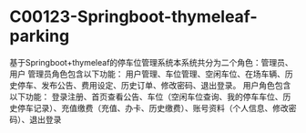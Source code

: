 # C00123-Springboot-thymeleaf-parking
基于Springboot+thymeleaf的停车位管理系统本系统共分为二个角色：管理员、用户 管理员角色包含以下功能：  用户管理、车位管理、空闲车位、在场车辆、历史停车、发布公告、费用设定、历史订单、修改密码、退出登录。  用户角色包含以下功能：  登录注册、首页查看公告、车位（空闲车位查询、我的停车车位、历史停车记录）、充值缴费（充值、办卡、历史缴费）、账号资料（个人信息、修改密码）、退出登录
